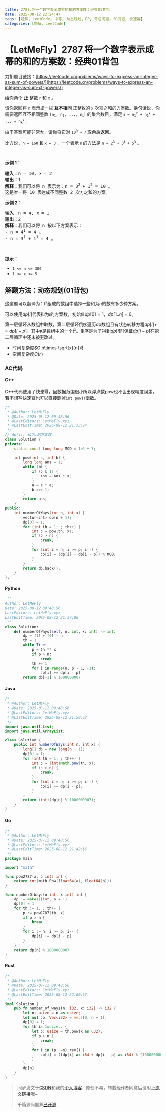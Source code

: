 ```yaml
---
title: 2787.将一个数字表示成幂的和的方案数：经典01背包
date: 2025-08-12 22:24:47
tags: [题解, LeetCode, 中等, 动态规划, DP, 背包问题, 01背包, 快速幂]
categories: [题解, LeetCode]
---
```


# 【LetMeFly】2787.将一个数字表示成幂的和的方案数：经典01背包

力扣题目链接：[https://leetcode.cn/problems/ways-to-express-an-integer-as-sum-of-powers/](https://leetcode.cn/problems/ways-to-express-an-integer-as-sum-of-powers/)

<p>给你两个 <strong>正</strong>&nbsp;整数&nbsp;<code>n</code> 和&nbsp;<code>x</code>&nbsp;。</p>

<p>请你返回将<em>&nbsp;</em><code>n</code>&nbsp;表示成一些&nbsp;<strong>互不相同</strong>&nbsp;正整数的<em>&nbsp;</em><code>x</code>&nbsp;次幂之和的方案数。换句话说，你需要返回互不相同整数&nbsp;<code>[n<sub>1</sub>, n<sub>2</sub>, ..., n<sub>k</sub>]</code>&nbsp;的集合数目，满足&nbsp;<code>n = n<sub>1</sub><sup>x</sup> + n<sub>2</sub><sup>x</sup> + ... + n<sub>k</sub><sup>x</sup></code>&nbsp;。</p>

<p>由于答案可能非常大，请你将它对&nbsp;<code>10<sup>9</sup> + 7</code>&nbsp;取余后返回。</p>

<p>比方说，<code>n = 160</code> 且&nbsp;<code>x = 3</code>&nbsp;，一个表示&nbsp;<code>n</code>&nbsp;的方法是&nbsp;<code>n = 2<sup>3</sup> + 3<sup>3</sup> + 5<sup>3</sup></code><sup>&nbsp;</sup>。</p>

<p>&nbsp;</p>

<p><strong>示例 1：</strong></p>

<pre><b>输入：</b>n = 10, x = 2
<b>输出：</b>1
<b>解释：</b>我们可以将 n 表示为：n = 3<sup>2</sup> + 1<sup>2</sup> = 10 。
这是唯一将 10 表达成不同整数 2 次方之和的方案。
</pre>

<p><strong>示例 2：</strong></p>

<pre><b>输入：</b>n = 4, x = 1
<b>输出：</b>2
<b>解释：</b>我们可以将 n 按以下方案表示：
- n = 4<sup>1</sup> = 4 。
- n = 3<sup>1</sup> + 1<sup>1</sup> = 4 。
</pre>

<p>&nbsp;</p>

<p><strong>提示：</strong></p>

<ul>
	<li><code>1 &lt;= n &lt;= 300</code></li>
	<li><code>1 &lt;= x &lt;= 5</code></li>
</ul>


    
## 解题方法：动态规划(01背包)

这道题可以翻译为：$t^x$组成的数组中选择一些和为$n$的数有多少种方案。

可以使用$dp[i]$代表和为$i$的方案数，初始值$dp[0]=1$，$dp[1..n]=0$。

第一层循环从数组中取数，第二层循环倒序遍历dp数组且有状态转移方程$dp[i] += dp[i - p]$，其中$p$是数组中的一个$t^x$。倒序是为了得到$dp[i]$时保证$dp[i-p]$在第二层循环中还未被更改过。

+ 时间复杂度$O(n\times \sqrt[x]{n})$
+ 空间复杂度$O(n)$

### AC代码

#### C++

C++代码使用了快速幂，因数据范围很小所以浮点数pow也不会出现精度误差，若不想写快速幂也可以直接删掉`int pow()`函数。

```cpp
/*
 * @Author: LetMeFly
 * @Date: 2025-08-12 09:48:56
 * @LastEditors: LetMeFly.xyz
 * @LastEditTime: 2025-08-12 21:33:24
 */
// dp[i]: 和为i的方案数
class Solution {
private:
    static const long long MOD = 1e9 + 7;

    int pow(int a, int b) {
        long long ans = 1;
        while (b) {
            if (b & 1) {
                ans = ans * a;
            }
            a = a * a;
            b >>= 1;
        }
        return ans;
    }
public:
    int numberOfWays(int n, int x) {
        vector<int> dp(n + 1);
        dp[0] = 1;
        for (int th = 1; ; th++) {
            int p = pow(th, x);
            if (p > n) {
                break;
            }
            for (int i = n; i >= p; i--) {
                dp[i] = (dp[i] + dp[i - p]) % MOD;
            }
        }
        return dp.back();
    }
};
```

#### Python

```python
'''
Author: LetMeFly
Date: 2025-08-12 09:48:56
LastEditors: LetMeFly.xyz
LastEditTime: 2025-08-12 21:37:06
'''
class Solution:
    def numberOfWays(self, n: int, x: int) -> int:
        dp = [1] + [0] * n
        th = 1
        while True:
            p = th ** x
            if p > n:
                break
            th += 1
            for i in range(n, p - 1, -1):
                dp[i] += dp[i - p]
        return dp[-1] % 1000000007
```

#### Java

```java
/*
 * @Author: LetMeFly
 * @Date: 2025-08-12 09:48:56
 * @LastEditors: LetMeFly.xyz
 * @LastEditTime: 2025-08-12 21:50:02
 */
import java.util.List;
import java.util.ArrayList;

class Solution {
    public int numberOfWays(int n, int x) {
        long[] dp = new long[n + 1];
        dp[0] = 1;
        for (int th = 1; ; th++) {
            int p = (int)Math.pow(th, x);
            if (p > n) {
                break;
            }
            for (int i = n; i >= p; i--) {
                dp[i] += dp[i - p];
            }
        }
        return (int)(dp[n] % 1000000007);
    }
}
```

#### Go

```go
/*
 * @Author: LetMeFly
 * @Date: 2025-08-12 09:48:56
 * @LastEditors: LetMeFly.xyz
 * @LastEditTime: 2025-08-12 21:42:16
 */
package main

import "math"

func pow2787(a, b int) int {
    return int(math.Pow(float64(a), float64(b)))
}

func numberOfWays(n int, x int) int {
    dp := make([]int, n + 1)
    dp[0] = 1
    for th := 1; ; th++ {
        p := pow2787(th, x)
        if p > n {
            break
        }
        for i := n; i >= p; i-- {
            dp[i] += dp[i - p]
        }
    }
    return dp[n] % 1000000007
}
```

#### Rust

```rust
/*
 * @Author: LetMeFly
 * @Date: 2025-08-12 09:48:56
 * @LastEditors: LetMeFly.xyz
 * @LastEditTime: 2025-08-12 22:00:07
 */
impl Solution {
    pub fn number_of_ways(n: i32, x: i32) -> i32 {
        let n: usize = n as usize;
        let mut dp: Vec<i32> = vec![0; n + 1];
        dp[0] = 1;
        for th in 1usize.. {
            let p: usize = th.pow(x as u32);
            if p > n {
                break;
            }
            for i in (p..=n).rev() {
                dp[i] = ((dp[i] as i64 + dp[i - p] as i64) % (1000000007 as i64)) as i32
            }
        }
        dp[n]
    }
}
```

> 同步发文于[CSDN](https://letmefly.blog.csdn.net/article/details/150296585)和我的[个人博客](https://blog.letmefly.xyz/)，原创不易，转载经作者同意后请附上[原文链接](https://blog.letmefly.xyz/2025/08/12/LeetCode%202787.%E5%B0%86%E4%B8%80%E4%B8%AA%E6%95%B0%E5%AD%97%E8%A1%A8%E7%A4%BA%E6%88%90%E5%B9%82%E7%9A%84%E5%92%8C%E7%9A%84%E6%96%B9%E6%A1%88%E6%95%B0/)哦~
>
> 千篇源码题解[已开源](https://github.com/LetMeFly666/LeetCode)
